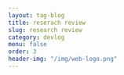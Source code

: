 ```yaml
---
layout: tag-blog
title: reserach review
slug: research review
category: devlog
menu: false
order: 3
header-img: "/img/web-logo.png"
---
```

